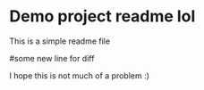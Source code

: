 # Demo project readme lol

This is a simple readme file

#some new line for diff

I hope this is not much of a problem :)
